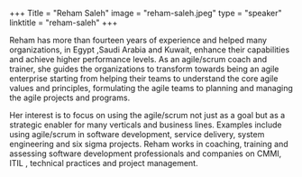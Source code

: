 +++ 
Title = "Reham Saleh" 
image = "reham-saleh.jpeg" 
type = "speaker" 
linktitle = "reham-saleh" 
+++

Reham has more than fourteen years of experience and helped many organizations, in Egypt ,Saudi Arabia and Kuwait, enhance their capabilities and achieve higher performance levels.   As an agile/scrum coach and trainer, she guides the organizations to transform towards being an agile enterprise starting from helping their teams to understand the core agile values and principles, formulating the agile teams to planning and managing the agile projects and programs. 

Her interest is to focus on using the agile/scrum not just as a goal but as a strategic enabler for many verticals and business lines. Examples include using agile/scrum in software development, service delivery, system engineering and six sigma projects. 
Reham works in coaching, training and assessing software development professionals and companies on CMMI, ITIL , technical practices and project management.
